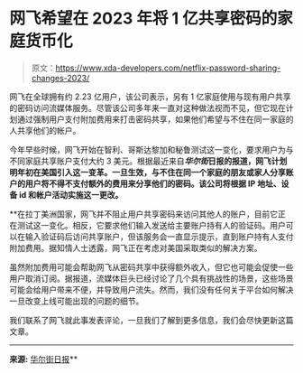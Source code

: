 # 网飞希望在 2023 年将 1 亿共享密码的家庭货币化

> 原文：<https://www.xda-developers.com/netflix-password-sharing-changes-2023/>

网飞在全球拥有约 2.23 亿用户，该公司表示，另有 1 亿家庭使用与现有用户共享的密码访问流媒体服务。尽管该公司多年来一直对这种做法视而不见，但它现在计划通过强制用户支付附加费用来打击密码共享，如果他们希望与不住在同一家庭的人共享他们的帐户。

今年早些时候，网飞开始在智利、哥斯达黎加和秘鲁测试这一变化，要求用户为与不同家庭共享账户支付大约 3 美元。根据最近来自***华尔街*日报的报道，网飞计划明年初在美国引入这一变革。一旦生效，与不住在同一个家庭的朋友或家人分享账户的用户将不得不支付额外的费用来分享他们的密码。该公司将根据 IP 地址、设备 id 和帐户活动实施这一更改。**

 **在拉丁美洲国家，网飞并不阻止用户共享密码来访问其他人的账户，目前它正在测试这一变化。相反，它要求他们输入发送给主要账户持有人的验证码。用户可以在输入验证码后访问共享账户，但该服务会一直显示提示，直到账户持有人支付附加费用。据知情人士透露，网飞正在考虑对美国采取类似的解决方案。

虽然附加费用可能会帮助网飞从密码共享中获得额外收入，但它也可能会促使一些用户取消订阅。据报道，流媒体巨头已经讨论了几个具有挑战性的场景，这些场景可能会给用户带来不便，并导致用户流失。然而，我们没有任何关于平台如何解决一旦改变上线可能出现的问题的细节。

我们联系了网飞就此事发表评论，一旦我们了解到更多信息，我们会尽快更新这篇文章。

* * *

**来源:** [华尔街日报](https://www.wsj.com/articles/netflix-password-sharing-end-11671636600)**